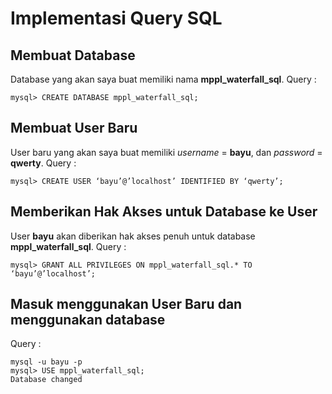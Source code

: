 # Implementasi Query SQL

## Membuat Database
Database yang akan saya buat memiliki nama **mppl_waterfall_sql**.
Query :
```
mysql> CREATE DATABASE mppl_waterfall_sql;
```

## Membuat User Baru
User baru yang akan saya buat memiliki *username* = **bayu**, dan *password* = **qwerty**.
Query :
```
mysql> CREATE USER ‘bayu’@’localhost’ IDENTIFIED BY ‘qwerty’;
```

## Memberikan Hak Akses untuk Database ke User
User **bayu** akan diberikan hak akses penuh untuk database **mppl_waterfall_sql**.
Query :
```
mysql> GRANT ALL PRIVILEGES ON mppl_waterfall_sql.* TO ‘bayu’@’localhost’;
```

## Masuk menggunakan User Baru dan menggunakan database
Query :
```
mysql -u bayu -p
mysql> USE mppl_waterfall_sql;
Database changed
```